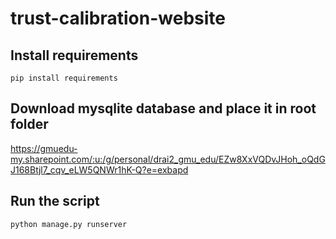 # trust-calibration-website

## Install requirements
```pip install requirements```

## Download mysqlite database and place it in root folder
https://gmuedu-my.sharepoint.com/:u:/g/personal/drai2_gmu_edu/EZw8XxVQDvJHoh_oQdGJ168Btjl7_cqv_eLW5QNWr1hK-Q?e=exbapd

## Run the script
```python manage.py runserver```
